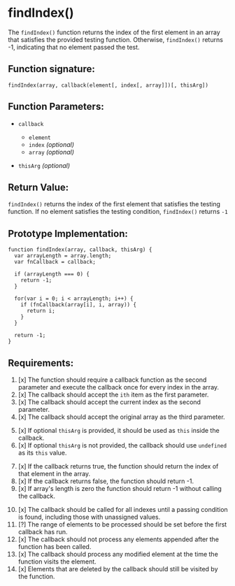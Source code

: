 # findIndex()
The `findIndex()` function returns the index of the first element in an array that satisfies the provided testing function. Otherwise, `findIndex()` returns -1, indicating that no element passed the test.

## Function signature:
    findIndex(array, callback(element[, index[, array]])[, thisArg])

## Function Parameters:
- `callback`
  - `element`
  - `index` _(optional)_
  - `array` _(optional)_  

- `thisArg` _(optional)_

## Return Value:
`findIndex()` returns the index of the first element that satisfies the testing function. If no element satisfies the testing condition, `findIndex()` returns `-1`

## Prototype Implementation:
    
    function findIndex(array, callback, thisArg) {
      var arrayLength = array.length;
      var fnCallback = callback;

      if (arrayLength === 0) {
        return -1;
      }

      for(var i = 0; i < arrayLength; i++) {
        if (fnCallback(array[i], i, array)) {
          return i;
        }
      }
      
      return -1;
    }

## Requirements:
<!-- Callback Parameters -->
1. [x] The function should require a callback function as the second parameter and execute the callback once for every index in the array.
2. [x] The callback should accept the `ith` item as the first parameter.
3. [x] The callback should accept the current index as the second parameter.
4. [x] The callback should accept the original array as the third parameter.
<!-- Function Parameters -->
5. [x] If optional `thisArg` is provided, it should be used as `this` inside the callback.
6. [x] If optional `thisArg` is not provided, the callback should use `undefined` as its `this` value.

<!-- Functionality --> 
7. [x] If the callback returns true, the function should return the index of that element in the array.
8. [x] If the callback returns false, the function should return -1.
9. [x] If array's length is zero the function should return -1 without calling the callback.
<!-- Edge cases -->
10. [x] The callback should be called for all indexes until a passing condition is found, including those with unassigned values.
11. [?] The range of elements to be processed should be set before the first callback has run.
12. [x] The callback should not process any elements appended after the function has been called.
12. [x] The callback should process any modified element at the time the function visits the element.
13. [x] Elements that are deleted by the callback should still be visited by the function.





